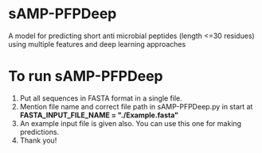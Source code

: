 # sAMP-PFPDeep
A model for predicting short anti microbial peptides (length &lt;=30 residues) using multiple features and deep learning approaches

# To run sAMP-PFPDeep
1. Put all sequences in FASTA format in a single file. 
2. Mention file name and correct file path in sAMP-PFPDeep.py in start at **FASTA_INPUT_FILE_NAME = "./Example.fasta"**
3. An example input file is given also. You can use this one for making predictions. 
4. Thank you!

